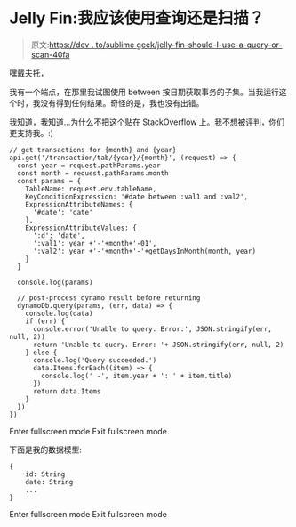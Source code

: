 # Jelly Fin:我应该使用查询还是扫描？

> 原文:[https://dev . to/sublime geek/jelly-fin-should-I-use-a-query-or-scan-40fa](https://dev.to/sublimegeek/jelly-fin-should-i-use-a-query-or-scan-40fa)

嘿戴夫托，

我有一个端点，在那里我试图使用 between 按日期获取事务的子集。当我运行这个时，我没有得到任何结果。奇怪的是，我也没有出错。

我知道，我知道...为什么不把这个贴在 StackOverflow 上。我不想被评判，你们更支持我。:)

```
// get transactions for {month} and {year}
api.get('/transaction/tab/{year}/{month}', (request) => {
  const year = request.pathParams.year
  const month = request.pathParams.month
  const params = {
    TableName: request.env.tableName,
    KeyConditionExpression: '#date between :val1 and :val2',
    ExpressionAttributeNames: {
      '#date': 'date'
    },
    ExpressionAttributeValues: {
      ':d': 'date',
      ':val1': year +'-'+month+'-01',
      ':val2': year +'-'+month+'-'+getDaysInMonth(month, year)
    }
  }

  console.log(params)

  // post-process dynamo result before returning
  dynamoDb.query(params, (err, data) => {
    console.log(data)
    if (err) {
      console.error('Unable to query. Error:', JSON.stringify(err, null, 2))
      return 'Unable to query. Error: '+ JSON.stringify(err, null, 2)
    } else {
      console.log('Query succeeded.')
      data.Items.forEach((item) => {
        console.log(' -', item.year + ': ' + item.title)
      })
      return data.Items
    }
  })
}) 
```

Enter fullscreen mode Exit fullscreen mode

下面是我的数据模型:

```
{
    id: String
    date: String
    ...
} 
```

Enter fullscreen mode Exit fullscreen mode